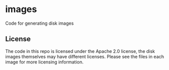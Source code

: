 # images

Code for generating disk images

## License

The code in this repo is licensed under the Apache 2.0 license, the disk images themselves may have different licenses. Please see the files in each image for more licensing information.